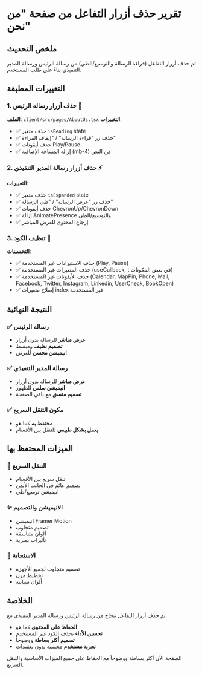 # تقرير حذف أزرار التفاعل من صفحة "من نحن"

## ملخص التحديث

تم حذف أزرار التفاعل (قراءة الرسالة والتوسيع/الطي) من رسالة الرئيس ورسالة المدير التنفيذي بناءً على طلب المستخدم.

## التغييرات المطبقة

### 1. حذف أزرار رسالة الرئيس 🎤

**الملف**: `client/src/pages/AboutUs.tsx`
**التغييرات**:

- ✅ حذف متغير `isReading` state
- ✅ حذف زر "قراءة الرسالة" / "إيقاف القراءة"
- ✅ حذف أيقونات Play/Pause
- ✅ إزالة المساحة الإضافية (mb-4) من النص

### 2. حذف أزرار رسالة المدير التنفيذي ⚡

**التغييرات**:

- ✅ حذف متغير `isExpanded` state
- ✅ حذف زر "عرض الرسالة" / "طي الرسالة"
- ✅ حذف أيقونات ChevronUp/ChevronDown
- ✅ إزالة AnimatePresence والتوسيع/الطي
- ✅ إرجاع المحتوى للعرض المباشر

### 3. تنظيف الكود 🧹

**التحسينات**:

- ✅ حذف الاستيرادات غير المستخدمة (Play, Pause)
- ✅ حذف المتغيرات غير المستخدمة (useCallback, t في بعض المكونات)
- ✅ حذف الأيقونات غير المستخدمة (Calendar, MapPin, Phone, Mail, Facebook, Twitter, Instagram, Linkedin, UserCheck, BookOpen)
- ✅ إصلاح متغيرات index غير المستخدمة

## النتيجة النهائية

### ✅ **رسالة الرئيس**

- **عرض مباشر** للرسالة بدون أزرار
- **تصميم نظيف** ومبسط
- **انيميشن محسن** للعرض

### ✅ **رسالة المدير التنفيذي**

- **عرض مباشر** للرسالة بدون أزرار
- **انيميشن سلس** للظهور
- **تصميم متسق** مع باقي الصفحة

### ✅ **مكون التنقل السريع**

- **محتفظ به** كما هو
- **يعمل بشكل طبيعي** للتنقل بين الأقسام

## الميزات المحتفظ بها

### 🎯 **التنقل السريع**

- تنقل سريع بين الأقسام
- تصميم عائم في الجانب الأيمن
- انيميشن توسيع/طي

### ✨ **الانيميشن والتصميم**

- انيميشن Framer Motion
- تصميم متجاوب
- ألوان متناسقة
- تأثيرات بصرية

### 📱 **الاستجابة**

- تصميم متجاوب لجميع الأجهزة
- تخطيط مرن
- ألوان متباينة

## الخلاصة

تم حذف أزرار التفاعل بنجاح من رسالة الرئيس ورسالة المدير التنفيذي مع:

- **الحفاظ على المحتوى** كما هو
- **تحسين الأداء** بحذف الكود غير المستخدم
- **تصميم أكثر بساطة** ووضوحاً
- **تجربة مستخدم** محسنة بدون تعقيدات

الصفحة الآن أكثر بساطة ووضوحاً مع الحفاظ على جميع الميزات الأساسية والتنقل السريع.
